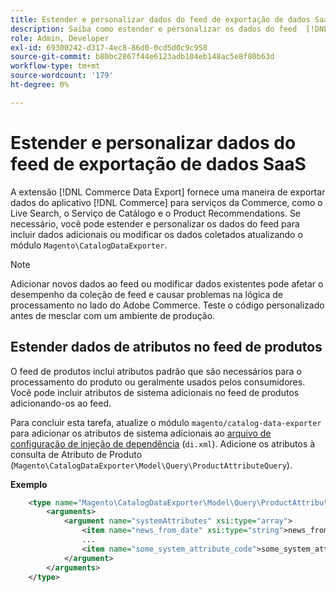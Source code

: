 ```yaml
---
title: Estender e personalizar dados do feed de exportação de dados SaaS
description: Saiba como estender e personalizar os dados do feed  [!DNL SaaS Data Export] .
role: Admin, Developer
exl-id: 69300242-d317-4ec8-86d0-0cd5d0c9c958
source-git-commit: b80bc2867f44e6123adb104eb148ac5e8f80b63d
workflow-type: tm+mt
source-wordcount: '179'
ht-degree: 0%

---
```


# Estender e personalizar dados do feed de exportação de dados SaaS

A extensão [!DNL Commerce Data Export] fornece uma maneira de exportar dados do aplicativo [!DNL Commerce] para serviços da Commerce, como o Live Search, o Serviço de Catálogo e o Product Recommendations. Se necessário, você pode estender e personalizar os dados do feed para incluir dados adicionais ou modificar os dados coletados atualizando o módulo `Magento\CatalogDataExporter`.

>[!NOTE]
>
>Adicionar novos dados ao feed ou modificar dados existentes pode afetar o desempenho da coleção de feed e causar problemas na lógica de processamento no lado do Adobe Commerce. Teste o código personalizado antes de mesclar com um ambiente de produção.

## Estender dados de atributos no feed de produtos

O feed de produtos inclui atributos padrão que são necessários para o processamento do produto ou geralmente usados pelos consumidores. Você pode incluir atributos de sistema adicionais no feed de produtos adicionando-os ao feed.

Para concluir esta tarefa, atualize o módulo `magento/catalog-data-exporter` para adicionar os atributos de sistema adicionais ao [arquivo de configuração de injeção de dependência](https://developer.adobe.com/commerce/php/development/build/dependency-injection-file/) (`di.xml`). Adicione os atributos à consulta de Atributo de Produto (`Magento\CatalogDataExporter\Model\Query\ProductAttributeQuery`).

**Exemplo**

```xml
    <type name="Magento\CatalogDataExporter\Model\Query\ProductAttributeQuery">
        <arguments>
            <argument name="systemAttributes" xsi:type="array">
                <item name="news_from_date" xsi:type="string">news_from_date</item>
                ...
                <item name="some_system_attribute_code">some_system_attribute_code</item>
            </argument>
        </arguments>
    </type>
```
